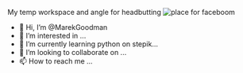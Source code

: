 

My temp workspace and angle for headbutting
![place for faceboom](IMG_20240122_094546_167.jpg)


- 👋 Hi, I’m @MarekGoodman
- 👀 I’m interested in ...
- 🌱 I’m currently learning python on stepik...
- 💞️ I’m looking to collaborate on ...
- 📫 How to reach me ...

<!---
MarekGoodman/MarekGoodman is a ✨ special ✨ repository because its `README.md` (this file) appears on your GitHub profile.
You can click the Preview link to take a look at your changes.
--->
